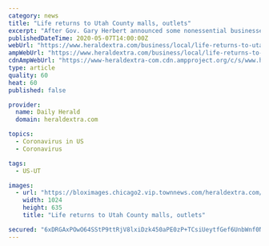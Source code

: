 ```yaml
---
category: news
title: "Life returns to Utah County malls, outlets"
excerpt: "After Gov. Gary Herbert announced some nonessential businesses would be opening their doors under strict guidelines on May 1, life began to return to malls and outlet stores around Provo"
publishedDateTime: 2020-05-07T14:00:00Z
webUrl: "https://www.heraldextra.com/business/local/life-returns-to-utah-county-malls-outlets/article_9c80d878-44cb-537c-b85c-8b995e1263a7.html"
ampWebUrl: "https://www.heraldextra.com/business/local/life-returns-to-utah-county-malls-outlets/article_9c80d878-44cb-537c-b85c-8b995e1263a7.amp.html"
cdnAmpWebUrl: "https://www-heraldextra-com.cdn.ampproject.org/c/s/www.heraldextra.com/business/local/life-returns-to-utah-county-malls-outlets/article_9c80d878-44cb-537c-b85c-8b995e1263a7.amp.html"
type: article
quality: 60
heat: 60
published: false

provider:
  name: Daily Herald
  domain: heraldextra.com

topics:
  - Coronavirus in US
  - Coronavirus

tags:
  - US-UT

images:
  - url: "https://bloximages.chicago2.vip.townnews.com/heraldextra.com/content/tncms/assets/v3/editorial/7/96/7964784d-0713-5f7b-b88c-d42cd6d8c64e/5eb36af16366c.image.jpg?resize=1024%2C635"
    width: 1024
    height: 635
    title: "Life returns to Utah County malls, outlets"

secured: "6xDRGAxPOwO64SStP9ttRjV8lxiDzk450aPE0zP+TCsiUeytfGef6UnbWnf0NBk+mbVfjTMfoONLnVmDpNiToCdkUiapN65Qjn+9/N5VNTTq8J9Oed1kgEX3Bie2MH8B5lcu33ybjxAEvSFjDISYdmv2bK1G/V5TJyOSfLnVaY19xHaN55EWkQJAUeF20asjyixxS+BTH3T36arGPxmOuQoq0H1A1XPVfSpr7cttgAwkp9bcj1MZSxgYN84/WPMiH7DXbW2qw3z7lNRP1mJtXeqA8yr0W/3fSdvWULP2p0DLYXuWd3TXRFls6ZAnJ9lR;eY5BD0xG/NgUp2EvApmShA=="
---
```


